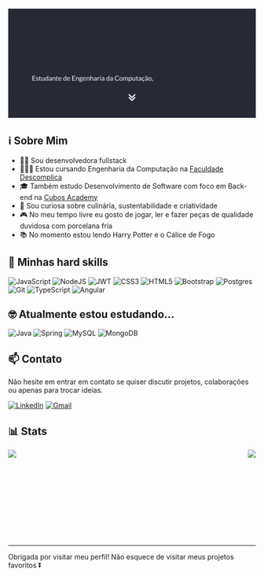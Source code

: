 ![Olá, meu nome é Lívia!](./images/header.gif)

## ℹ Sobre Mim

- 👩‍💻 Sou desenvolvedora fullstack
- 👩🏻‍🎓 Estou cursando Engenharia da Computação na [Faculdade Descomplica](https://descomplica.com.br/faculdade/a/)
- 🎓 Também estudo Desenvolvimento de Software com foco em Back-end na [Cubos Academy](https://cubos.academy/)
- 🔎 Sou curiosa sobre culinária, sustentabilidade e criatividade
- 🎮 No meu tempo livre eu gosto de jogar, ler e fazer peças de qualidade duvidosa com porcelana fria
- 📚 No momento estou lendo Harry Potter e o Cálice de Fogo

## 🔧 Minhas hard skills

![JavaScript](https://img.shields.io/badge/javascript-%23323330.svg?style=for-the-badge&logo=javascript&logoColor=%23F7DF1E)
![NodeJS](https://img.shields.io/badge/node.js-6DA55F?style=for-the-badge&logo=node.js&logoColor=white)
![JWT](https://img.shields.io/badge/JWT-000000?style=for-the-badge&logo=JSON%20web%20tokens&logoColor=white)
![CSS3](https://img.shields.io/badge/css3-%231572B6.svg?style=for-the-badge&logo=css3&logoColor=white)
![HTML5](https://img.shields.io/badge/html5-%23E34F26.svg?style=for-the-badge&logo=html5&logoColor=white)
![Bootstrap](https://img.shields.io/badge/bootstrap-%238511FA.svg?style=for-the-badge&logo=bootstrap&logoColor=white)
![Postgres](https://img.shields.io/badge/postgres-%23316192.svg?style=for-the-badge&logo=postgresql&logoColor=white)
![Git](https://img.shields.io/badge/git-%23F05033.svg?style=for-the-badge&logo=git&logoColor=white)
![TypeScript](https://img.shields.io/badge/typescript-%23007ACC.svg?style=for-the-badge&logo=typescript&logoColor=white)
![Angular](https://img.shields.io/badge/angular-%23DD0031.svg?style=for-the-badge&logo=angular&logoColor=white)

## 🤓 Atualmente estou estudando...

![Java](https://img.shields.io/badge/java-%23ED8B00.svg?style=for-the-badge&logo=openjdk&logoColor=white)
![Spring](https://img.shields.io/badge/spring-%236DB33F.svg?style=for-the-badge&logo=spring&logoColor=white)
![MySQL](https://img.shields.io/badge/mysql-%2300f.svg?style=for-the-badge&logo=mysql&logoColor=white)
![MongoDB](https://img.shields.io/badge/MongoDB-%234ea94b.svg?style=for-the-badge&logo=mongodb&logoColor=white)

## 📫 Contato

Não hesite em entrar em contato se quiser discutir projetos, colaborações ou apenas para trocar ideias.

[![LinkedIn](https://img.shields.io/badge/linkedin-%230077B5.svg?style=for-the-badge&logo=linkedin&logoColor=white)](https://www.linkedin.com/in/liviarnascimento)
[![Gmail](https://img.shields.io/badge/Gmail-D14836?style=for-the-badge&logo=gmail&logoColor=white)](mailto:liviaraianen@gmail.com)

## 📊 Stats

<div style="display: flex; justify-content: space-between;">
    <img src="https://github-readme-stats.vercel.app/api/top-langs/?username=livnascimento&theme=dracula&layout=compact" height="180em">
    <img src="https://github-readme-stats.vercel.app/api?username=livnascimento&show_icons=true&theme=dracula" height="180em">
</div>

---

Obrigada por visitar meu perfil! Não esquece de visitar meus projetos favoritos ⏬

